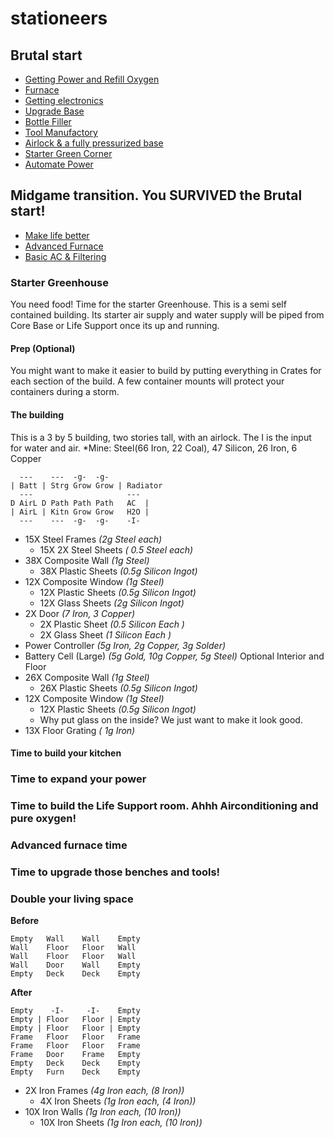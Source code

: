 

# stationeers

## Brutal start

- [Getting Power and Refill Oxygen](Getting-Power-and-Refill-Oxygen.md)
- [Furnace](Furnace.md)
- [Getting electronics](Getting-electronics.md)
- [Upgrade Base](Upgrade-Base.md)
- [Bottle Filler](Bottle-Filler.md)
- [Tool Manufactory](Tool-Manufactory.md)
- [Airlock & a fully pressurized base](Airlock-and-Pressurized-Base.md)
- [Starter Green Corner](Starter-Green-Corner.md)
- [Automate Power](Automate-Power.md)


## Midgame transition.  You SURVIVED the Brutal start!

- [Make life better](Make-life-better.md)
- [Advanced Furnace](Advanced-Furnace.md)
- [Basic AC & Filtering](Basic-AC-and-Filtering.md)


### Starter Greenhouse
You need food!  Time for the starter Greenhouse.  This is a semi self contained building.  Its starter air supply and water supply will be piped from Core Base or Life Support once its up and running.  

#### Prep (Optional)
You might want to make it easier to build by putting everything in Crates for each section of the build.  A few container mounts will protect your containers during a storm.

#### The building
This is a 3 by 5 building, two stories tall, with an airlock.  The I is the input for water and air.
*Mine:  Steel(66 Iron, 22 Coal), 47 Silicon, 26 Iron, 6 Copper
```
  ---    ---  -g-  -g-
| Batt | Strg Grow Grow | Radiator
  ---                     ---
D AirL D Path Path Path   AC  |
| AirL | Kitn Grow Grow   H2O |
  ---    ---  -g-  -g-    -I-
```
* 15X Steel Frames *(2g Steel each)*
  * 15X 2X Steel Sheets *(	0.5 Steel each)*
* 38X Composite Wall *(1g Steel)*
  * 38X Plastic Sheets	*(0.5g Silicon Ingot)*
* 12X Composite Window *(1g Steel)*
  * 12X Plastic Sheets	*(0.5g Silicon Ingot)*
  * 12X Glass Sheets	*(2g Silicon Ingot)*
* 2X Door *(7 Iron, 3 Copper)*
  * 2X Plastic Sheet *(0.5 Silicon Each )*
  * 2X Glass Sheet *(1 Silicon Each )*
* Power Controller *(5g Iron, 2g Copper, 3g Solder)*
* Battery Cell (Large) *(5g Gold, 10g Copper, 5g Steel)*
Optional Interior and Floor
* 26X Composite Wall *(1g Steel)*
  * 26X Plastic Sheets	*(0.5g Silicon Ingot)*
* 12X Composite Window *(1g Steel)*
  * 12X Plastic Sheets	*(0.5g Silicon Ingot)*
  * Why put glass on the inside?  We just want to make it look good.
* 13X Floor Grating *(	1g Iron)*

#### Time to build your kitchen

### Time to expand your power

### Time to build the Life Support room.  Ahhh Airconditioning and pure oxygen!

### Advanced furnace time

### Time to upgrade those benches and tools!







### Double your living space
**Before**
```
Empty   Wall    Wall    Empty
Wall    Floor   Floor   Wall
Wall    Floor   Floor   Wall
Wall    Door    Wall    Empty
Empty   Deck    Deck    Empty
```
**After**
```
Empty    -I-     -I-    Empty
Empty | Floor   Floor | Empty
Empty | Floor   Floor | Empty
Frame   Floor   Floor   Frame
Frame   Floor   Floor   Frame
Frame   Door    Frame   Empty
Empty   Deck    Deck    Empty
Empty   Furn    Deck    Empty
```
* 2X Iron Frames *(4g Iron each, (8 Iron))*
    * 4X Iron Sheets *(1g Iron each, (4 Iron))*
* 10X Iron Walls *(1g Iron each, (10 Iron))*
    * 10X Iron Sheets *(1g Iron each, (10 Iron))*
